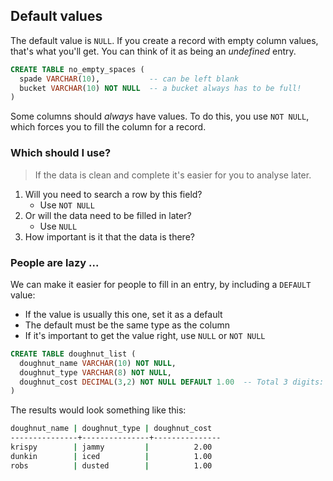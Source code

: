 ## Default values

The default value is `NULL`. If you create a record with empty column values, that's what you'll get. You can think of it as being an _undefined_ entry.

```sql
CREATE TABLE no_empty_spaces (
  spade VARCHAR(10),           -- can be left blank
  bucket VARCHAR(10) NOT NULL  -- a bucket always has to be full!
)
```

Some columns should _always_ have values. To do this, you use `NOT NULL`, which forces you to fill the column for a record.

### Which should I use?

> If the data is clean and complete it's easier for you to analyse later.

1. Will you need to search a row by this field?
    - Use `NOT NULL`
2. Or will the data need to be filled in later?
    - Use `NULL`
3. How important is it that the data is there?


### People are lazy ...

We can make it easier for people to fill in an entry, by including a `DEFAULT` value:

- If the value is usually this one, set it as a default
- The default must be the same type as the column
- If it's important to get the value right, use `NULL` or `NOT NULL`

```sql
CREATE TABLE doughnut_list (
  doughnut_name VARCHAR(10) NOT NULL,
  doughnut_type VARCHAR(8) NOT NULL,
  doughnut_cost DECIMAL(3,2) NOT NULL DEFAULT 1.00  -- Total 3 digits: 1 full, 2 decimal
)
```

The results would look something like this:

```bash
doughnut_name | doughnut_type | doughnut_cost
---------------+---------------+---------------
krispy        | jammy         |          2.00
dunkin        | iced          |          1.00
robs          | dusted        |          1.00
```
